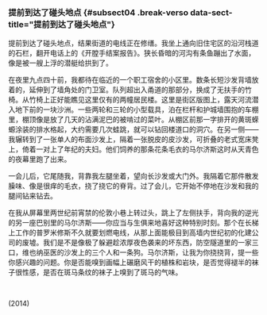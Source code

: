 ### 提前到达了碰头地点 {#subsect04 .break-verso data-sect-title="提前到达了碰头地点"}

提前到达了碰头地点，结果街道的电线正在修缮。我坐上通向旧住宅区的沿河栈道的石栏，翻开电话上的《开膛手结案报告》。狭长昏暗的河沟有条鱼蹦出了水面，像是被一艘上浮的潜艇给拱到了。

在夜里九点四十前，我都待在临近的一个职工宿舍的小区里。数条长短沙发背墙放着的，延伸到了墙角处的门卫室。队列超出入甬道的那部分，换成了无扶手的竹椅。从竹椅上正好能瞧见这里仅有的两幢居民楼。这里是街区版图上，露天河流潜入地下前的一块沙洲。一些两轮和三轮的小型载具，泊在栏杆和护城墙围抱的车棚里，棚顶像是放了几天的沾满泥巴的被啃过的菜叶。从棚区前那一字排开的黄斑蝾螈涂装的排水格起，大约需要几次蛙跳，就可以钻回楼道口的洞穴。在另一侧——我辗转到了一张单人的布面沙发上，隔着一张脱皮的皮沙发，可折叠的老式宽床凳上，倚着一对上了年纪的夫妇。他们饲养的那条花条毛衣的马尔济斯这时从天青色的夜幕里跑了出来。

一会儿后，它尾随我，背靠我左腿坐着，望向长沙发或大门外。我隔着它那件散发臊味、像是很痒的毛衣，挠了挠它的脊背。过了会儿，它开始不停地在沙发和我的腿间钻来钻去。

在我从屏幕里两世纪前宵禁的伦敦小巷上转过头，跳上了左侧扶手，背向我的逆光的另一座巴别里的马尔济斯——你应当与生俱来地喜好这种特别时刻。那个在长梯上工作的普罗米修斯不久就要划燃电线，从那上面能极目到高墙内世纪初的化建公司的废墟。我们是不是像极了躲避趁浓厚夜色袭来的坏东西，防空隧道里的一家三口，维也纳巫医的沙发上的三个人和一条狗。马尔济斯，让我为你挠挠背，提一些你感兴趣的问题。你是否能嗅到画幅上碾磨风干的植株和岩块，是否觉得褪半的袜子很性感，是否在斑马条纹的袜子上嗅到了斑马的气味。

<br />

<p class="date">(2014)</p>